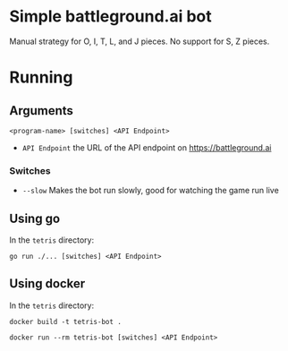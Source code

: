 # Simple battleground.ai bot
Manual strategy for O, I, T, L, and J pieces. No support for S, Z pieces.

# Running
## Arguments
`<program-name> [switches] <API Endpoint>`
- `API Endpoint` the URL of the API endpoint on https://battleground.ai
### Switches
- `--slow` Makes the bot run slowly, good for watching the game run live
## Using go
In the `tetris` directory:

`go run ./... [switches] <API Endpoint>`
## Using docker
In the `tetris` directory:

`docker build -t tetris-bot .`

`docker run --rm tetris-bot [switches] <API Endpoint>`
